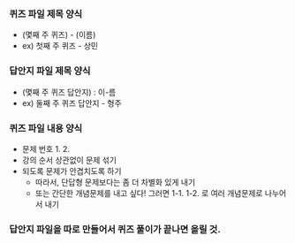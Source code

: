 ### 퀴즈 파일 제목 양식
* (몇째 주 퀴즈) - (이름)
* ex) 첫째 주 퀴즈 - 상민

### 답안지 파일 제목 양식
* (몇째 주 퀴즈 답안지) : 이-름
* ex) 둘째 주 퀴즈 답안지 - 형주

### 퀴즈 파일 내용 양식
* 문제 번호 1. 2.
* 강의 순서 상관없이 문제 섞기
* 되도록 문제가 안겹치도록 하기
  * 따라서, 단답형 문제보다는 좀 더 차별화 있게 내기
  * 또는 간단한 개념문제를 내고 싶다! 그러면 1-1. 1-2. 로 여러 개념문제로 나누어서 내기


### 답안지 파일을 따로 만들어서 퀴즈 풀이가 끝나면 올릴 것.
